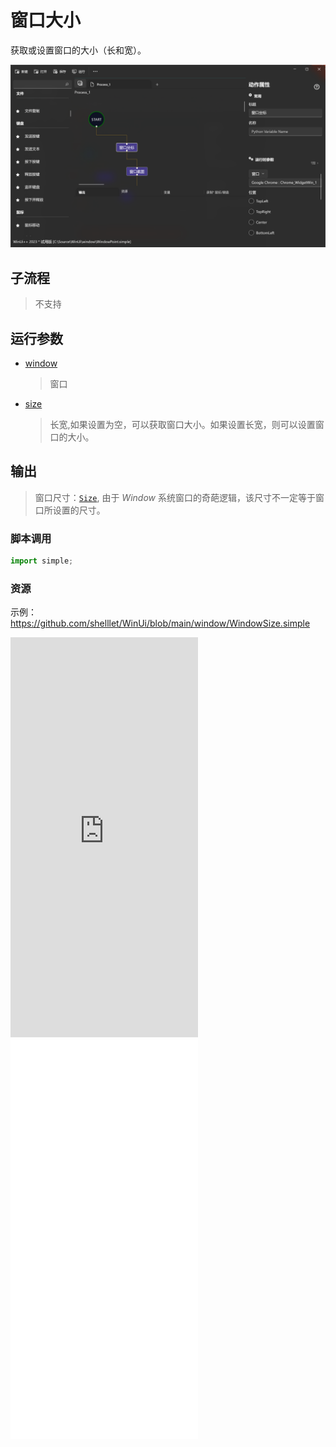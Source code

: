 # 窗口大小 
获取或设置窗口的大小（长和宽）。

![WindowSize](./images/13.png ':size=90%')

## 子流程
> 不支持

## 运行参数

* [window](./types/Wnd.md)
  > 窗口
* [size](./types/Size.md)
  > 长宽,如果设置为空，可以获取窗口大小。如果设置长宽，则可以设置窗口的大小。


## 输出

> 窗口尺寸：[`Size`](./types/Size.md), 由于 *Window* 系统窗口的奇葩逻辑，该尺寸不一定等于窗口所设置的尺寸。


### 脚本调用

```python
import simple;

```

### 资源

示例：https://github.com/shelllet/WinUi/blob/main/window/WindowSize.simple

<iframe type="text/html" height="640px" src="https://www.youtube.com/embed/Z32QnhBB4tE" frameborder="0"></iframe>

<iframe src="//player.bilibili.com/player.html?bvid=BV1Pw411v7bN&page=1&autoplay=0" height='640px' scrolling="no" frameborder="no" framespacing="0" allowfullscreen="true"></iframe>